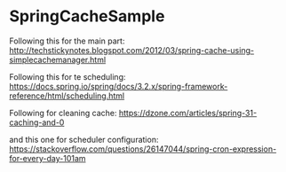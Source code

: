 # SpringCacheSample

Following this for the main part:
http://techstickynotes.blogspot.com/2012/03/spring-cache-using-simplecachemanager.html

Following this for te scheduling:
https://docs.spring.io/spring/docs/3.2.x/spring-framework-reference/html/scheduling.html

Following for cleaning cache:
https://dzone.com/articles/spring-31-caching-and-0

and this one for scheduler configuration:
https://stackoverflow.com/questions/26147044/spring-cron-expression-for-every-day-101am




